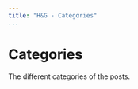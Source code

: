 ```yaml
---
title: "H&G - Categories"
...
```


Categories
=========================

The different categories of the posts.

